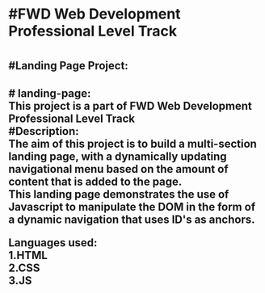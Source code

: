 



<h1 >#FWD Web Development Professional Level Track <h1> 
  <h2>#Landing Page Project:<h2>
# landing-page:  <br>
This project is a part of FWD Web Development Professional Level Track <br>
#Description:<br>
The aim of this project is to build a multi-section landing page, with a dynamically updating navigational menu based on the amount of content that is added to the page.<br>
    This landing page demonstrates the use of Javascript to manipulate the DOM in the form of a dynamic navigation that uses ID's as anchors. <br>

Languages used: <br>
1.HTML <br>
2.CSS  <br>
3.JS
